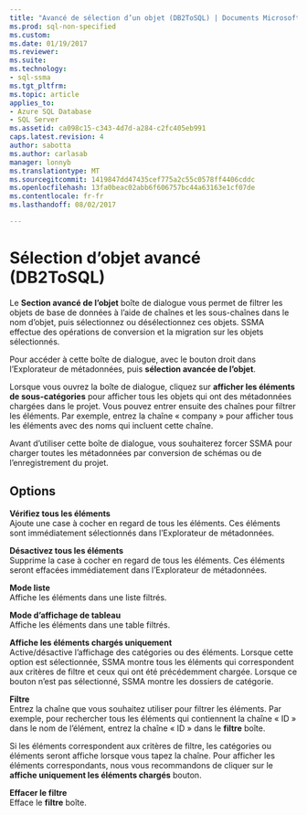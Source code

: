 ```yaml
---
title: "Avancé de sélection d’un objet (DB2ToSQL) | Documents Microsoft"
ms.prod: sql-non-specified
ms.custom: 
ms.date: 01/19/2017
ms.reviewer: 
ms.suite: 
ms.technology:
- sql-ssma
ms.tgt_pltfrm: 
ms.topic: article
applies_to:
- Azure SQL Database
- SQL Server
ms.assetid: ca098c15-c343-4d7d-a284-c2fc405eb991
caps.latest.revision: 4
author: sabotta
ms.author: carlasab
manager: lonnyb
ms.translationtype: MT
ms.sourcegitcommit: 1419847dd47435cef775a2c55c0578ff4406cddc
ms.openlocfilehash: 13fa0beac02abb6f606757bc44a63163e1cf07de
ms.contentlocale: fr-fr
ms.lasthandoff: 08/02/2017

---
```

# <a name="advanced-object-selection-db2tosql"></a>Sélection d’objet avancé (DB2ToSQL)
Le **Section avancé de l’objet** boîte de dialogue vous permet de filtrer les objets de base de données à l’aide de chaînes et les sous-chaînes dans le nom d’objet, puis sélectionnez ou désélectionnez ces objets. SSMA effectue des opérations de conversion et la migration sur les objets sélectionnés.  
  
Pour accéder à cette boîte de dialogue, avec le bouton droit dans l’Explorateur de métadonnées, puis **sélection avancée de l’objet**.  
  
Lorsque vous ouvrez la boîte de dialogue, cliquez sur **afficher les éléments de sous-catégories** pour afficher tous les objets qui ont des métadonnées chargées dans le projet. Vous pouvez entrer ensuite des chaînes pour filtrer les éléments. Par exemple, entrez la chaîne « company » pour afficher tous les éléments avec des noms qui incluent cette chaîne.  
  
Avant d’utiliser cette boîte de dialogue, vous souhaiterez forcer SSMA pour charger toutes les métadonnées par conversion de schémas ou de l’enregistrement du projet.  
  
## <a name="options"></a>Options  
**Vérifiez tous les éléments**  
Ajoute une case à cocher en regard de tous les éléments. Ces éléments sont immédiatement sélectionnés dans l’Explorateur de métadonnées.  
  
**Désactivez tous les éléments**  
Supprime la case à cocher en regard de tous les éléments. Ces éléments seront effacées immédiatement dans l’Explorateur de métadonnées.  
  
**Mode liste**  
Affiche les éléments dans une liste filtrés.  
  
**Mode d’affichage de tableau**  
Affiche les éléments dans une table filtrés.  
  
**Affiche les éléments chargés uniquement**  
Active/désactive l’affichage des catégories ou des éléments. Lorsque cette option est sélectionnée, SSMA montre tous les éléments qui correspondent aux critères de filtre et ceux qui ont été précédemment chargée. Lorsque ce bouton n’est pas sélectionné, SSMA montre les dossiers de catégorie.  
  
**Filtre**  
Entrez la chaîne que vous souhaitez utiliser pour filtrer les éléments. Par exemple, pour rechercher tous les éléments qui contiennent la chaîne « ID » dans le nom de l’élément, entrez la chaîne « ID » dans le **filtre** boîte.  
  
Si les éléments correspondent aux critères de filtre, les catégories ou éléments seront affiche lorsque vous tapez la chaîne. Pour afficher les éléments correspondants, nous vous recommandons de cliquer sur le **affiche uniquement les éléments chargés** bouton.  
  
**Effacer le filtre**  
Efface le **filtre** boîte.  
  

